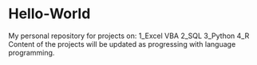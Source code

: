 # Hello-World

My personal repository for projects on:
1_Excel VBA
2_SQL
3_Python
4_R
Content of the projects will be updated as progressing with language programming.
